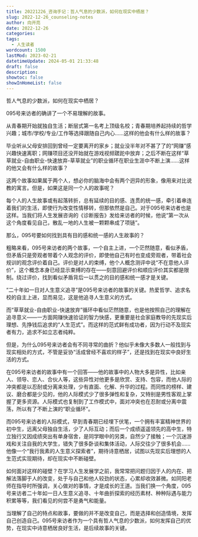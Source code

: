 ```yaml
---
title: 20221226_咨询手记：哲人气息的少数派，如何在现实中栖居？
slug: 2022-12-26_counseling-notes
author: 向开亮
date: 2022-12-26
categories: 
tags:
  - 人生读者
wordcount: 1500
lastMod: 2023-02-21
datetimeUpdate: 2024-05-01 21:33:48
draft: false
description: 
showtoc: false
showInHomeList: false
---
```

哲人气息的少数派，如何在现实中栖居？

095号来访者的确讲了一个不易理解的故事。

从青春期开始就独自生活；断层式第一名考上顶级名校；青春期培养起持续的哲学兴趣；城市/学校/专业/工作等选择跟随自己内心……这样的他会有什么样的故事？

毕业听从父母安排回到曾经一定要离开的家乡；就业没半年对不甚了了的“网赚”感兴趣快速离职；网赚项目还没开始就在游戏视频蹉跎中放弃；之后不断在这样“草草就业-自由职业-快速放弃-草草就业”的职业循环在职业生涯中不断上演……这样的他又会有什么样的故事？

这两个故事如果属于两个人，想必你的脑海中会有两个迥异的形象，像用来对比说教的寓言。但是，如果这是同一个人的故事呢？

每个人的人生故事或有起落转折，总有延续的目的感、连贯的统一感，牵引着串连着我们的生活，即使行为改变性情移转，但那依然是自己。对于095号来访者也是这样。当我们将人生发展咨询的《诊断报告》发给来访者的时候，他说“第一次从这个角度看见自己，散乱一地的人生被一颗颗串成了项链”。

那么，095号要如何找到具有目的感和统一感的人生故事的？

粗略来看，095号来访者的两个故事，一个自主上进，一个茫然随意，看似矛盾，但矛盾只是旁观者带着个人观念的评价，即使他自己有时也变成旁观者，带着社会规训的观念评价着自己。评价是对人的束缚，他个人概念测评中说“不在意他人评价”，这个概念本身已经显示束缚的存在——刻意回避评价和顺应评价其实都是限制。绕过评价，找到看似矛盾背后一以贯之的目的感和统一感才是关键。

“二十年如一日对人生意义追寻”是095号来访者的故事的关键。热爱哲学、追求名校的自主上进，显而易见，这是他追寻人生意义的方式。

而“草草就业-自由职业-快速放弃”循环中看似茫然随意，也是他按照自己的理解在追寻意义——一方面网赚快速验证的智力快感，更重要是社会家庭教导的先现实后理想、先挣钱后追求的“人生范式”。而这样的范式鲜有成功者，因为行动不及现实者有力，追求不如立志者纯粹。

但是，为什么095号来访者会有不同寻常的曲折？他似乎未像大多数人一般找到与现实相处的方式，不管是妥协“活成曾经不喜欢的样子”，还是找到在现实中良好生活的方式。

在095号来访者的故事中有一个回答——他的故事中的人物大多是异性，比如亲人、领导、恋人、合伙人等，这些异性对他更多是欣赏、支持、包容，而他人际的冲突都是以忍耐或分离来处理，少有直面、化解、升华的过程。而同性的榜样、建议、磨合都是少见的，他的人际模式少了很多弹性和复杂，又特别是男性客观上掌握了更多资源。人际模式也复制到了工作模式中，面对冲突也在忍耐或分离中震荡，所以有了不断上演的“职业循环”。

而095号来访者的人际模式，早到青春期已经埋下伏笔，一个拥有丰富精神世界的初中生，远离父母独自生活，少了人际互动；而后一个成绩遥遥领先的高中生，特立独行又因成绩突出有单身宿舍，是同学眼中的另类，自然少了接触；一个沉迷游戏和关注自我的大学生，错失了很多卧谈和集体活动，人际交往少了很多机会……他像一个“我行我素的人生意义探索者”，期待诗意栖居，试图以先现实后理想的人生范式实现期待，却在现实中不断碰壁。

如何面对这样的碰壁？在学习人生发展学之前，我常常把问题归因于人的内在、把解法落脚于人的改变，处于与自己和他人较劲的状态，心累却收效甚微。如同阳老师在指导时所强调，关心做对的事情，才是成长的王道。当我们换一个角度，095号来访者二十年如一日人生意义追寻、十年曲折探索的经历素材、种种际遇与能力积累等等，我们看见的何尝不是勇气和能量。

当理解了自己的特点和故事，要做的并不是改变自己，而是选择和创造情境，发挥自己创造自己。095号来访者作为一个具有哲人气息的少数派，如何发挥自己的优势，在现实中诗意栖居良好生活，是后续故事的关键。
